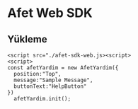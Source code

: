 # Afet Web SDK

## Yükleme

    <script src="./afet-sdk-web.js><script>
    <script>
    const afetYardim = new AfetYardim({
      position:"Top",
      message:"Sample Message",
      buttonText:"HelpButton"
    })    
	  afetYardim.init();
